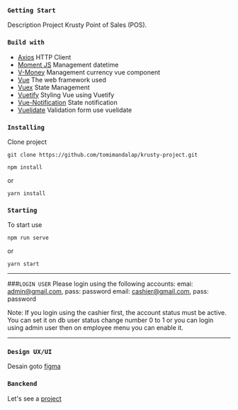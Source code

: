 ### ```Getting Start```

Description Project Krusty Point of Sales (POS).

### ```Build with```
- [Axios](https://www.npmjs.com/package/axios) HTTP Client
- [Moment JS](https://momentjs.com/) Management datetime
- [V-Money](https://www.npmjs.com/package/v-money) Management currency vue component
- [Vue](https://vuejs.org/v2/guide/) The web framework used
- [Vuex](https://www.npmjs.com/package/vuex) State Management
- [Vuetify](https://vuetifyjs.com/en/getting-started/installation/#vue-cli-install) Styling Vue using Vuetify
- [Vue-Notification](https://www.npmjs.com/package/vue-notification) State notification
- [Vuelidate](https://vuelidate.js.org/#sub-basic-form) Validation form use vuelidate


### ```Installing```
Clone project 
```
git clone https://github.com/tomimandalap/krusty-project.git
```
```
npm install
```
or
```
yarn install
```

### ```Starting```
To start use
```
npm run serve
```
or
```
yarn start
```

---

###```LOGIN USER```
Please login using the following accounts:
emai: admin@gmail.com, pass: password
email: cashier@gmail.com, pass: password

Note: If you login using the cashier first, the account status must be active. You can set it on db user status change number 0 to 1 or you can login using admin user then on employee menu you can enable it.

---

### ```Design UX/UI```
Desain goto [figma](https://www.figma.com/file/zNhaMlxh7L8C8YSX3ujw8X/krusty-POS)


### ```Banckend```
Let's see a [project](https://github.com/tomimandalap/krusty-project-express)
